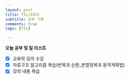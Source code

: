 ```yaml
---
layout: post
title: TIL/0315
subtitle: 공부 기록
comments: true
tags: [TIL]

---
```


**오늘 공부 및  일 리스트**

 - [x] 교육학 강의 수강
 - [x] 자료구조 알고리즘 복습(반복과 순환_분할정복과 동적계획법)
 - [x] 강의 내용 복습
